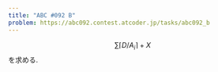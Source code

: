 ```yaml
---
title: "ABC #092 B"
problem: https://abc092.contest.atcoder.jp/tasks/abc092_b
---
```

$$ \sum \lceil D/A_i \rceil + X $$ を求める.
